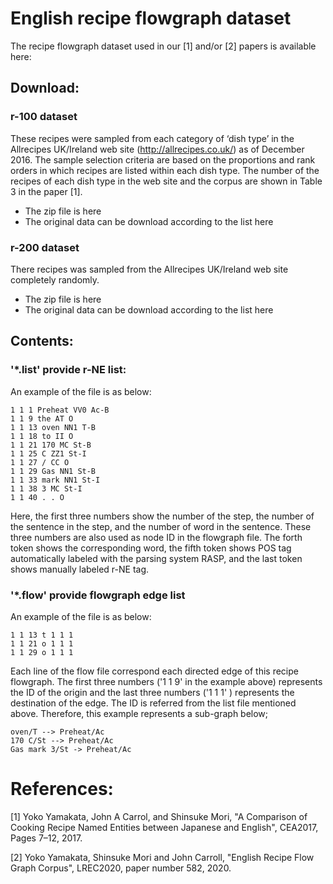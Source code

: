 # English recipe flowgraph dataset
The recipe flowgraph dataset used in our [1] and/or [2] papers is available here:

## Download:
### r-100 dataset
These recipes were sampled from each category of ‘dish type’ in the Allrecipes UK/Ireland web site (http://allrecipes.co.uk/) as of December 2016. The sample selection criteria are based on the proportions and rank orders in which recipes are listed within each dish type. The number of the recipes of each dish type in the web site and the corpus are shown in Table 3 in the paper [1].
- The zip file is here
- The original data can be download according to the list here
### r-200 dataset
There recipes was sampled from the Allrecipes UK/Ireland web site completely randomly.
- The zip file is here
- The original data can be download according to the list here
## Contents:
### '*.list' provide r-NE list:
An example of the file is as below:

```
1 1 1 Preheat VV0 Ac-B
1 1 9 the AT O
1 1 13 oven NN1 T-B
1 1 18 to II O
1 1 21 170 MC St-B
1 1 25 C ZZ1 St-I
1 1 27 / CC O
1 1 29 Gas NN1 St-B
1 1 33 mark NN1 St-I
1 1 38 3 MC St-I
1 1 40 . . O
```
Here, the first three numbers show the number of the step, the number of the sentence in the step, and the number of word in the sentence. These three numbers are also used as node ID in the flowgraph file. The forth token shows the corresponding word, the fifth token shows POS tag automatically labeled with the parsing system RASP, and the last token shows manually labeled r-NE tag.

### '*.flow' provide flowgraph edge list
An example of the file is as below:
```
1 1 13 t 1 1 1
1 1 21 o 1 1 1
1 1 29 o 1 1 1
```
Each line of the flow file correspond each directed edge of this recipe flowgraph. The first three numbers ('1 1 9' in the example above) represents the ID of the origin and the last three numbers ('1 1 1' ) represents the destination of the edge. The ID is referred from the list file mentioned above. Therefore, this example represents a sub-graph below;
```
oven/T --> Preheat/Ac
170 C/St --> Preheat/Ac
Gas mark 3/St -> Preheat/Ac
```
# References:
[1] Yoko Yamakata, John A Carrol, and Shinsuke  Mori, "A Comparison of Cooking Recipe Named Entities between Japanese and English", CEA2017, Pages 7–12, 2017. 

[2] Yoko Yamakata, Shinsuke Mori and John Carroll, "English Recipe Flow Graph Corpus", LREC2020, paper number 582, 2020.
